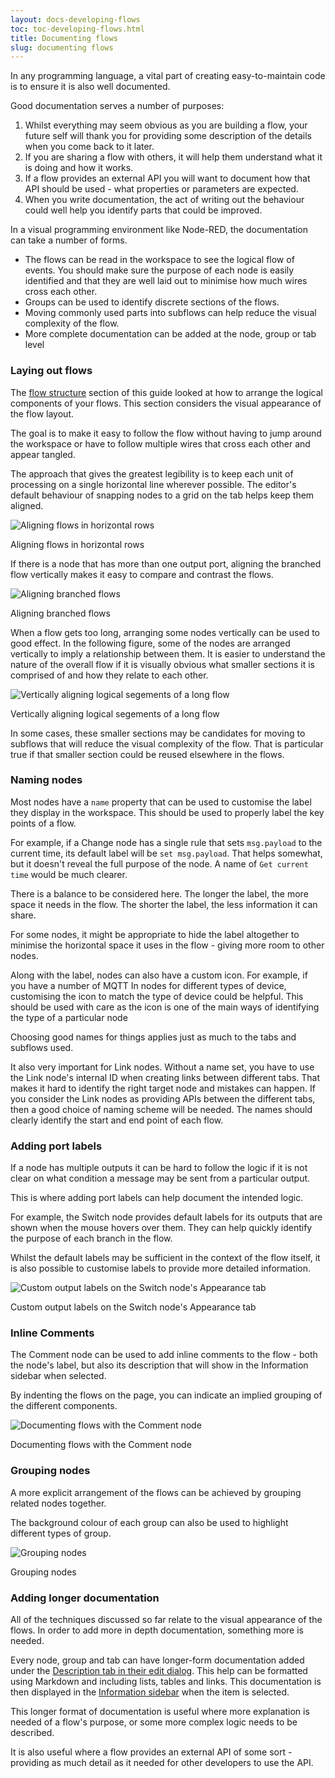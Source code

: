 ```yaml
---
layout: docs-developing-flows
toc: toc-developing-flows.html
title: Documenting flows
slug: documenting flows
---
```


In any programming language, a vital part of creating easy-to-maintain code is to ensure it is also well documented.

Good documentation serves a number of purposes:

1. Whilst everything may seem obvious as you are building a flow, your future self will thank you for providing some description of the details when you come back to it later.
2. If you are sharing a flow with others, it will help them understand what it is doing and how it works.
3. If a flow provides an external API you will want to document how that API should be used - what properties or parameters are expected.
4. When you write documentation, the act of writing out the behaviour could well help you identify parts that could be improved.

In a visual programming environment like Node-RED, the documentation can take a number of forms.

- The flows can be read in the workspace to see the logical flow of events. You should make sure the purpose of each node is easily identified and that they are well laid out to minimise how much wires cross each other.
- Groups can be used to identify discrete sections of the flows.
- Moving commonly used parts into subflows can help reduce the visual complexity of the flow.
- More complete documentation can be added at the node, group or tab level


### Laying out flows

The [flow structure](flow-structure) section of this guide looked at how to arrange the logical components of your flows. This section considers the visual appearance of the flow layout.

The goal is to make it easy to follow the flow without having to jump around the workspace or have to follow multiple wires that cross each other and appear tangled.

The approach that gives the greatest legibility is to keep each unit of processing on a single horizontal line wherever possible. The editor's default behaviour of snapping nodes to a grid on the tab helps keep them aligned.

<div class="figure">
    <img src="./images/node-arrangement.png" alt="Aligning flows in horizontal rows"/>
    <p class="caption">Aligning flows in horizontal rows</p>
</div>

If there is a node that has more than one output port, aligning the branched flow vertically makes it easy to compare and contrast the flows.

<div style="width: 600px" class="figure">
  <img src="images/node-arrangement-sample-align.png" alt="Aligning branched flows">
  <p class="caption">Aligning branched flows</p>
</div>

When a flow gets too long, arranging some nodes vertically can be used to good effect. In the following figure, some of the nodes are arranged vertically to imply a relationship between them. It is easier to understand the nature of the overall flow if it is visually obvious what smaller sections it is comprised of and how they relate to each other.

<div class="figure">
    <img src="./images/node-vertical-arrangement.png" alt="Vertically aligning logical segements of a long flow"/>
    <p class="caption">Vertically aligning logical segements of a long flow</p>
</div>

In some cases, these smaller sections may be candidates for moving to subflows that will reduce the visual complexity of the flow. That is particular true if that smaller section could be reused elsewhere in the flows.

### Naming nodes

Most nodes have a `name` property that can be used to customise the label they display in the workspace. This should be used to properly label the key points of a flow.

For example, if a Change node has a single rule that sets `msg.payload` to the current time, its default label will be `set msg.payload`. That helps somewhat, but it doesn't reveal the full purpose of the node. A name of `Get current time` would be much clearer.

There is a balance to be considered here. The longer the label, the more space it needs in the flow. The shorter the label, the less information it can share.

For some nodes, it might be appropriate to hide the label altogether to minimise the horizontal space it uses in the flow - giving more room to other nodes.

Along with the label, nodes can also have a custom icon. For example, if you have a number of MQTT In nodes for different types of device, customising the icon to match the type of device could be helpful. This should be used with care as the icon is one of the main ways of identifying the type of a particular node

Choosing good names for things applies just as much to the tabs and subflows used.

It also very important for Link nodes. Without a name set, you have to use the Link node's internal ID when creating links between different tabs. That makes it hard to identify the right target node and mistakes can happen. If you consider the Link nodes as providing APIs between the different tabs, then a good choice of naming scheme will be needed. The names should clearly identify the start and end point of each flow.

### Adding port labels

If a node has multiple outputs it can be hard to follow the logic if it is not clear on what condition a message may be sent from a particular output.

This is where adding port labels can help document the intended logic.

For example, the Switch node provides default labels for its outputs that are shown when the mouse hovers over them. They can help quickly identify the purpose of each branch in the flow.

Whilst the default labels may be sufficient in the context of the flow itself, it is also possible to customise labels to provide more detailed information.

<div  class="figure">
  <img src="images/node-output-labels.png" alt="Custom output labels on the Switch node's Appearance tab">
  <p class="caption">Custom output labels on the Switch node's Appearance tab</p>
</div>

### Inline Comments

The Comment node can be used to add inline comments to the flow - both the node's label, but also its description that will show in the Information sidebar when selected.

By indenting the flows on the page, you can indicate an implied grouping of the different components.

<div class="figure">
  <img src="images/comment-nodes.png" alt="Documenting flows with the Comment node">
  <p class="caption">Documenting flows with the Comment node</p>
</div>

### Grouping nodes

A more explicit arrangement of the flows can be achieved by grouping related nodes together.

The background colour of each group can also be used to highlight different types of group.

<div class="figure">
  <img src="images/grouping-nodes.png" alt="Grouping nodes">
  <p class="caption"> Grouping nodes</p>
</div>

### Adding longer documentation

All of the techniques discussed so far relate to the visual appearance of the flows. In order to add more in depth documentation, something more is needed.

Every node, group and tab can have longer-form documentation added under the [Description tab in their edit dialog](/docs/user-guide/editor/workspace/nodes#editing-node-properties). This help can be formatted using Markdown and including lists, tables and links. This documentation is then displayed in the [Information sidebar](/docs/user-guide/editor/sidebar/info) when the item is selected.

This longer format of documentation is useful where more explanation is needed of a flow's purpose, or some more complex logic needs to be described.

It is also useful where a flow provides an external API of some sort - providing as much detail as it needed for other developers to use the API.